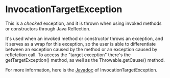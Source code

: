 # InvocationTargetException

This is a *checked* exception, and it is thrown when using invoked methods or constructors through Java Reflection.

It's used when an invoked method or constructor throws an exception, and it serves as a wrap for this exception, so the user is able to differentiate between an exception caused by the method or an exception caused by refletction call. To access the "target exception" there's the getTargetException() method, as well as the Throwable.getCause() method.

For more information, here is the [Javadoc](https://docs.oracle.com/javase/7/docs/api/java/lang/reflect/InvocationTargetException.html) of InvocationTargetException.
